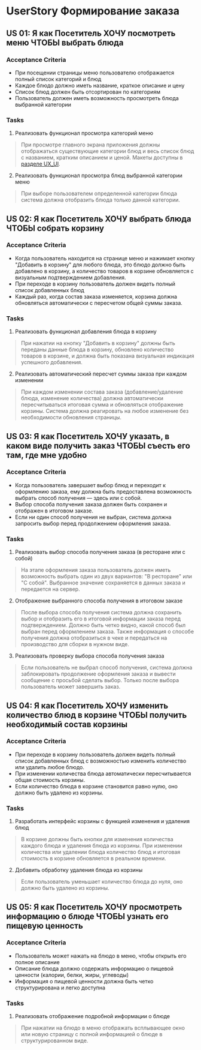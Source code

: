 # UserStory Формирование заказа

## US 01: Я как Посетитель ХОЧУ посмотреть меню ЧТОБЫ выбрать блюда
### Acceptance Criteria 
- При посещении страницы меню пользователю отображается полный список категорий и блюд
- Каждое блюдо должно иметь название, краткое описание и цену
- Список блюд должен быть отсортирован по категориям
- Пользователь должен иметь возможность просмотреть блюда выбранной категории


### Tasks
1. Реализовать функционал просмотра категорий меню
> При просмотре главного экрана приложения должны отображаться существующие категории блюд и весь список блюд с названием, кратким описанием и ценой. Макеты доступны в [разделе UX_UI](../../UX_UI.md).
2. Реализовать функционал просмотра блюд выбранной категории меню
> При выборе пользователем определенной категории блюда система должна отобразить блюда только данной категории.

## US 02: Я как Посетитель ХОЧУ выбрать блюда ЧТОБЫ собрать корзину
### Acceptance Criteria 
- Когда пользователь находится на странице меню и нажимает кнопку "Добавить в корзину" для любого блюда, это блюдо должно быть добавлено в корзину, а количество товаров в корзине обновляется с визуальным подтверждением добавления.
- При переходе в корзину пользователь должен видеть полный список добавленных блюд
- Каждый раз, когда состав заказа изменяется, корзина должна обновляться автоматически с пересчетом общей суммы заказа.

### Tasks
1.	Реализовать функционал добавления блюда в корзину
> При нажатии на кнопку "Добавить в корзину" должны быть переданы данные блюда в корзину, обновлено количество товаров в корзине, и должна быть показана визуальная индикация успешного добавления.
2.	Реализовать автоматический пересчет суммы заказа при каждом изменении
> При каждом изменении состава заказа (добавление/удаление блюда, изменение количества) должна автоматически пересчитываться итоговая сумма и обновляться отображение корзины. Система должна реагировать на любое изменение без необходимости обновления страницы.


## US 03: Я как Посетитель ХОЧУ указать, в каком виде получить заказ ЧТОБЫ съесть его там, где мне удобно
### Acceptance Criteria 
- Когда пользователь завершает выбор блюд и переходит к оформлению заказа, ему должна быть предоставлена возможность выбрать способ получения — здесь или с собой.
- Выбор способа получения заказа должен быть сохранен и отображен в итоговом заказе.
- Если ни один способ получения не выбран, система должна запросить выбор перед продолжением оформления заказа.


### Tasks
1.	Реализовать выбор способа получения заказа (в ресторане или с собой)
> На этапе оформления заказа пользователь должен иметь возможность выбрать один из двух вариантов: "В ресторане" или "С собой". Выбранное значение сохраняется в данных заказа и передается на сервер.
2.	Отображение выбранного способа получения в итоговом заказе
> После выбора способа получения система должна сохранить выбор и отобразить его в итоговой информации заказа перед подтверждением. Должно быть четко видно, какой способ был выбран перед оформлением заказа. Также информация о способе получения должна отобразиться в чеке и передаться на производство для сборки в нужном виде.
3.	Реализовать проверку выбора способа получения заказа
> Если пользователь не выбрал способ получения, система должна заблокировать продолжение оформления заказа и вывести сообщение с просьбой сделать выбор. Только после выбора пользователь может завершить заказ.


## US 04: Я как Посетитель ХОЧУ изменить количество блюд в корзине ЧТОБЫ получить необходимый состав корзины
### Acceptance Criteria 
- При переходе в корзину пользователь должен видеть полный список добавленных блюд с возможностью изменить количество или удалить любое блюдо.
- При изменении количества блюда автоматически пересчитывается общая стоимость корзины.
- Если количество блюда в корзине становится равно нулю, оно должно быть удалено из корзины.

### Tasks
1.	Разработать интерфейс корзины с функцией изменения и удаления блюд
> В корзине должны быть кнопки для изменения количества каждого блюда и удаления блюда из корзины. При изменении количества или удалении блюда количество блюд и итоговая стоимость в корзине обновляется в реальном времени.
2. Добавить обработку удаления блюда из корзины
> Если пользователь уменьшает количество блюда до нуля, оно должно быть удалено из корзины.

## US 05: Я как Посетитель ХОЧУ просмотреть информацию о блюде ЧТОБЫ узнать его пищевую ценность
### Acceptance Criteria 
- Пользователь может нажать на блюдо в меню, чтобы открыть его полное описание
- Описание блюда должно содержать информацию о пищевой ценности (калории, белки, жиры, углеводы)
- Информация о пищевой ценности должна быть четко структурирована и легко доступна

### Tasks
1. Реализовать отображение подробной информации о блюде
> При нажатии на блюдо в меню отображать всплывающее окно или новую страницу с полной информацией о блюде в структурированном виде.